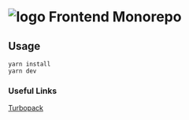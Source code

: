 # ![logo](packages/ui/src/assets/logo-24/png) Frontend Monorepo

## Usage

```
yarn install
yarn dev

```

### Useful Links

[Turbopack](https://turbo.build/repo/docs)
